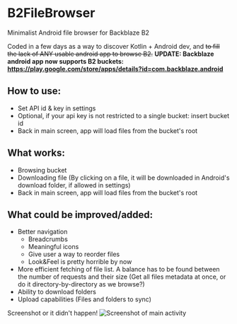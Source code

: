 # B2FileBrowser
Minimalist Android file browser for Backblaze B2

Coded in a few days as a way to discover Kotlin + Android dev, and ~~to fill the lack of ANY usable android app to browse B2.~~
**UPDATE: Backblaze android app now supports B2 buckets: https://play.google.com/store/apps/details?id=com.backblaze.android**

## How to use:
* Set API id & key in settings
* Optional, if your api key is not restricted to a single bucket: insert bucket id
* Back in main screen, app will load files from the bucket's root

## What works:
* Browsing bucket
* Downloading file (By clicking on a file, it will be downloaded in Android's download folder, if allowed in settings)
* Back in main screen, app will load files from the bucket's root

## What could be improved/added:
* Better navigation
  * Breadcrumbs
  * Meaningful icons
  * Give user a way to reorder files
  * Look&Feel is pretty horrible by now
* More efficient fetching of file list. A balance has to be found between the number of requests and their size (Get all files metadata at once, or do it directory-by-directory as we browse?)
* Ability to download folders
* Upload capabilities (Files and folders to sync)



Screenshot or it didn't happen!
![Screenshot of main activity](https://i.imgur.com/RHOJ5Kz.png)
